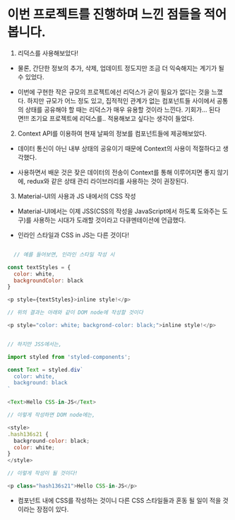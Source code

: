 

# 이번 프로젝트를 진행하며 느낀 점들을 적어봅니다.

1. 리덕스를 사용해보았다!
  - 물론, 간단한 정보의 추가, 삭제, 업데이트 정도지만 조금 더 익숙해지는 계기가 될 수 있었다.

  - 이번에 구현한 작은 규모의 프로젝트에선 리덕스가 굳이 필요가 없다는 것을 느꼈다. 하지만 규모가 어느 정도 있고, 집적적인 관계가 없는 컴포넌트들 사이에서 공통의 상태를 공유해야 할 때는 리덕스가 매우 유용할 것이라 느낀다. 기회가... 된다면!!! 조기요 프로젝트에 리덕스를.. 적용해보고 싶다는 생각이 들었다.

2. Context API를 이용하여 현재 날짜의 정보를 컴포넌트들에 제공해보았다.

  - 데이터 통신이 아닌 내부 상태의 공유이기 때문에 Context의 사용이 적절하다고 생각했다. 
  
  - 사용하면서 배운 것은 잦은 데이터의 전송이 Context를 통해 이루어지면 좋지 않기에, redux와 같은 상태 관리 라이브러리를 사용하는 것이 권장된다.

3. Material-UI의 사용과 JS 내에서의 CSS 작성 

  - Material-UI에서는 이제 JSS(CSS의 작성을 JavaScript에서 하도록 도와주는 도구)를 사용하는 시대가 도래할 것이라고 다큐멘테이션에 언급했다.

  - 인라인 스타일과 CSS in JS는 다른 것이다!

  ```js

    // 예를 들어보면, 인라인 스타일 작성 시 

  const textStyles = {
    color: white,
    backgroundColor: black
  }

  <p style={textStyles}>inline style!</p>

  // 위의 결과는 아래와 같이 DOM node에 작성할 것이다 

  <p style="color: white; backgrond-color: black;">inline style!</p>


  // 하지만 JSS에서는,

  import styled from 'styled-components';

  const Text = styled.div`
    color: white,
    background: black
  `

  <Text>Hello CSS-in-JS</Text>

  // 이렇게 작성하면 DOM node에는,

  <style>
  .hash136s21 {
    background-color: black;
    color: white;
  }
  </style>

  // 이렇게 작성이 될 것이다!

  <p class="hash136s21">Hello CSS-in-JS</p>
  ```

  - 컴포넌트 내에 CSS를 작성하는 것이니 다른 CSS 스타일들과 혼동 될 일이 적을 것이라는 장점이 있다.


